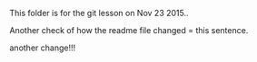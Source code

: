 This folder is for the git lesson on Nov 23 2015..

Another check of how the readme file changed = this sentence.

another change!!!